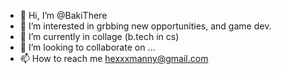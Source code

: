 - 👋 Hi, I’m @BakiThere
- 👀 I’m interested in grbbing new opportunities, and game dev.       
- 🌱 I’m currently in collage (b.tech in cs)
- 💞️ I’m looking to collaborate on ...
- 📫 How to reach me hexxxmanny@gmail.com

<!---
BakiThere/BakiThere is a ✨ special ✨ repository because its `README.md` (this file) appears on your GitHub profile.
You can click the Preview link to take a look at your changes.
--->
